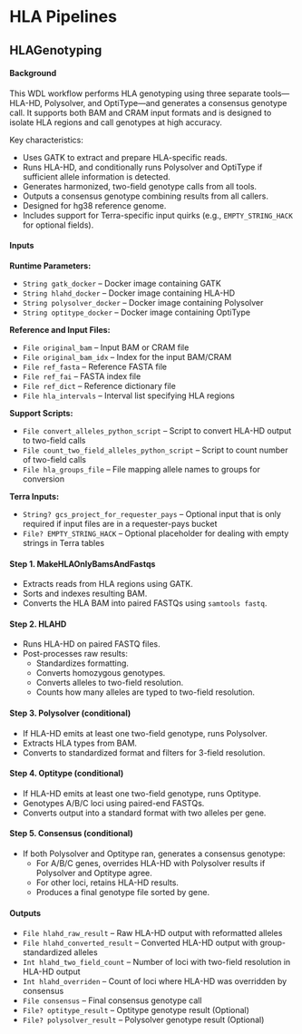# HLA Pipelines

## HLAGenotyping
#### Background

This WDL workflow performs HLA genotyping using three separate tools—HLA-HD, Polysolver, and OptiType—and generates a consensus genotype call. It supports both BAM and CRAM input formats and is designed to isolate HLA regions and call genotypes at high accuracy.

Key characteristics:
- Uses GATK to extract and prepare HLA-specific reads.
- Runs HLA-HD, and conditionally runs Polysolver and OptiType if sufficient allele information is detected.
- Generates harmonized, two-field genotype calls from all tools.
- Outputs a consensus genotype combining results from all callers.
- Designed for hg38 reference genome.
- Includes support for Terra-specific input quirks (e.g., `EMPTY_STRING_HACK` for optional fields).

#### Inputs
**Runtime Parameters:**
- `String gatk_docker` – Docker image containing GATK
- `String hlahd_docker` – Docker image containing HLA-HD
- `String polysolver_docker` – Docker image containing Polysolver
- `String optitype_docker` – Docker image containing OptiType

**Reference and Input Files:**
- `File original_bam` – Input BAM or CRAM file
- `File original_bam_idx` – Index for the input BAM/CRAM
- `File ref_fasta` – Reference FASTA file
- `File ref_fai` – FASTA index file
- `File ref_dict` – Reference dictionary file
- `File hla_intervals` – Interval list specifying HLA regions

**Support Scripts:**
- `File convert_alleles_python_script` – Script to convert HLA-HD output to two-field calls
- `File count_two_field_alleles_python_script` – Script to count number of two-field calls
- `File hla_groups_file` – File mapping allele names to groups for conversion

**Terra Inputs:**
- `String? gcs_project_for_requester_pays` – Optional input that is only required if input files are in a requester-pays bucket
- `File? EMPTY_STRING_HACK` – Optional placeholder for dealing with empty strings in Terra tables

#### Step 1. MakeHLAOnlyBamsAndFastqs
- Extracts reads from HLA regions using GATK.
- Sorts and indexes resulting BAM.
- Converts the HLA BAM into paired FASTQs using `samtools fastq`.

#### Step 2. HLAHD
- Runs HLA-HD on paired FASTQ files.
- Post-processes raw results:
  - Standardizes formatting.
  - Converts homozygous genotypes.
  - Converts alleles to two-field resolution.
  - Counts how many alleles are typed to two-field resolution.

#### Step 3. Polysolver (conditional)
- If HLA-HD emits at least one two-field genotype, runs Polysolver.
- Extracts HLA types from BAM.
- Converts to standardized format and filters for 3-field resolution.

#### Step 4. Optitype (conditional)
- If HLA-HD emits at least one two-field genotype, runs Optitype.
- Genotypes A/B/C loci using paired-end FASTQs.
- Converts output into a standard format with two alleles per gene.

#### Step 5. Consensus (conditional)
- If both Polysolver and Optitype ran, generates a consensus genotype:
  - For A/B/C genes, overrides HLA-HD with Polysolver results if Polysolver and Optitype agree.
  - For other loci, retains HLA-HD results.
  - Produces a final genotype file sorted by gene.

#### Outputs
- `File hlahd_raw_result` – Raw HLA-HD output with reformatted alleles
- `File hlahd_converted_result` – Converted HLA-HD output with group-standardized alleles
- `Int hlahd_two_field_count` – Number of loci with two-field resolution in HLA-HD output
- `Int hlahd_overriden` – Count of loci where HLA-HD was overridden by consensus
- `File consensus` – Final consensus genotype call
- `File? optitype_result` – Optitype genotype result (Optional)
- `File? polysolver_result` – Polysolver genotype result (Optional)

